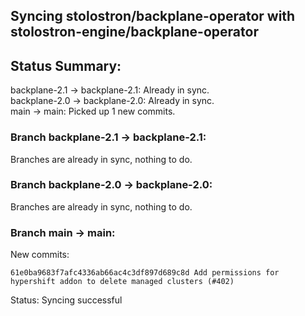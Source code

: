 ## Syncing stolostron/backplane-operator with stolostron-engine/backplane-operator

## Status Summary:

backplane-2.1 -> backplane-2.1: Already in sync.  
backplane-2.0 -> backplane-2.0: Already in sync.  
main -> main: Picked up 1 new commits.  

### Branch backplane-2.1 -> backplane-2.1:

Branches are already in sync, nothing to do.

### Branch backplane-2.0 -> backplane-2.0:

Branches are already in sync, nothing to do.

### Branch main -> main:

New commits:

```
61e0ba9683f7afc4336ab66ac4c3df897d689c8d Add permissions for hypershift addon to delete managed clusters (#402)
```

Status: Syncing successful
